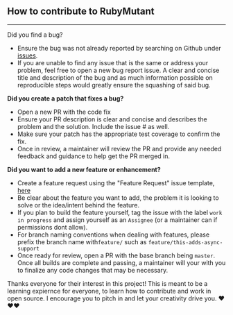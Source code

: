 
## How to contribute to RubyMutant
---

Did you find a bug?
- Ensure the bug was not already reported by searching on Github under [issues](https://github.com/coreyjs/ruby-mutant/issues).
- If you are unable to find any issue that is the same or address your problem, feel free to open a new bug report issue.  A clear and concise title and description of the bug and as much information possible on reproducible steps would greatly ensure the squashing of said bug.


**Did you create a patch that fixes a bug?**
- Open a new PR with the code fix
- Ensure your PR description is clear and concise and describes the problem and the solution.  Include the issue # as well.
- Make sure your patch has the appropriate test coverage to confirm the fix.
- Once in review, a maintainer will review the PR and provide any needed feedback and guidance to help get the PR merged in.


**Did you want to add a new feature or enhancement?**
- Create a feature request using the "Feature Request" issue template, [here](https://github.com/coreyjs/ruby-mutant/issues/new?assignees=&labels=&template=feature_request.md&title=)
- Be clear about the feature you want to add, the problem it is looking to solve or the idea/intent behind the feature.
- If you plan to build the feature yourself, tag the issue with the label `work in progress` and assign yourself as an `Assignee` (or a maintainer can if permissions dont allow).
- For branch naming conventions when dealing with features, please prefix the branch name with`feature/` such as  `feature/this-adds-async-support`
- Once ready for review, open a PR with the base branch being `master`.  Once all builds are complete and passing, a maintainer will your with you to finalize any code changes that may be necessary.


Thanks everyone for their interest in this project!  This is meant to be a learning expiernce for everyone, to learn how to contribute and work in open source.  I encourage you to pitch in and let your creativity drive you. ❤️❤️❤️

